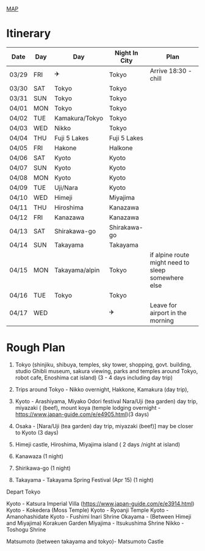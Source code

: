 [MAP](https://www.google.com/maps/d/embed?mid=1GqcsMsJTb3JPUCn7sbIqKMuthIuCuJ0s)

# Itinerary

|  Date | Day   |Day                  |Night In City   |Plan                                                |
|-------|-------|---------------------|----------------|----------------------------------------------------|
|03/29  |FRI    |✈️                   |Tokyo            |Arrive 18:30 - chill                               |
|03/30  |SAT    |Tokyo                |Tokyo           |                                                    |
|03/31  |SUN    |Tokyo                |Tokyo           |                                                    |
|04/01  |MON    |Tokyo                |Tokyo           |                                                    |
|04/02  |TUE    |Kamakura/Tokyo       |Tokyo           |                                                    |
|04/03  |WED    |Nikko                |Tokyo           |                                                    |
|04/04  |THU    |Fuji 5 Lakes         |Fuji 5 Lakes    |                                                    |
|04/05  |FRI    |Hakone               |Halkone         |                                                    |
|04/06  |SAT    |Kyoto                |Kyoto           |                                                    |
|04/07  |SUN    |Kyoto                |Kyoto           |                                                    |
|04/08  |MON    |Kyoto                |Kyoto           |                                                    |
|04/09  |TUE    |Uji/Nara             |Kyoto           |                                                    |
|04/10  |WED    |Himeji               |Miyajima        |                                                    |
|04/11  |THU    |Hiroshima            |Kanazawa        |                                                    |
|04/12  |FRI    |Kanazawa             |Kanazawa        |                                                    |
|04/13  |SAT    |Shirakawa-go         |Shirakawa-go    |                                                    |
|04/14  |SUN    |Takayama             |Takayama        |                                                    |
|04/15  |MON    |Takayama/alpin       |Tokyo           |if alpine route might need to sleep somewhere else  |
|04/16  |TUE    |Tokyo                |Tokyo           |                                                    |
|04/17  |WED    |                     |✈️              |Leave for airport in the morning                    |

# Rough Plan

1. Tokyo (shinjiku, shibuya, temples, sky tower, shopping, govt. building, studio Ghibli museum, sakura viewing, parks and temples around Tokyo, robot cafe, Enoshima cat island) (3 - 4 days including day trip)

2. Trips around Tokyo - Nikko overnight, Hakkone, Kamakura (day trip), 

3. Kyoto - Arashiyama, Miyako Odori festival Nara/Uji (tea garden) day trip, miyazaki ( (beef), mount koya (temple lodging overnight - https://www.japan-guide.com/e/e4905.html)(3 days)

4. Osaka - [Nara/Uji (tea garden) day trip, miyazaki (beef)] may be closer to Kyoto (3 days)

5. Himeji castle, Hiroshima, Miyajima island ( 2 days /night at island)

6. Kanawaza (1 night)

7. Shirikawa-go (1 night)

8. Takayama - Takayama Spring Festival (Apr 15) (1 night)

Depart Tokyo

Kyoto - Katsura Imperial Villa (https://www.japan-guide.com/e/e3914.html)
Kyoto - Kokedera (Moss Temple)
Kyoto - Ryoanji Temple
Kyoto - Amanohashidate
Kyoto - Fushimi Inari Shrine
Okayama - (Between Himeji and Miyajima) Korakuen Garden
Miyajima - Itsukushima Shrine
Nikko - Toshogu Shrine

Matsumoto (between takayama and tokyo)- Matsumoto Castle

